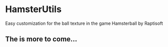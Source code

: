 # HamsterUtils
Easy customization for the ball texture in the game Hamsterball by Raptisoft

## The is more to come...
